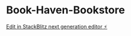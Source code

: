 # Book-Haven-Bookstore

[Edit in StackBlitz next generation editor ⚡️](https://stackblitz.com/~/github.com/hoyennhi489/Book-Haven-Bookstore)